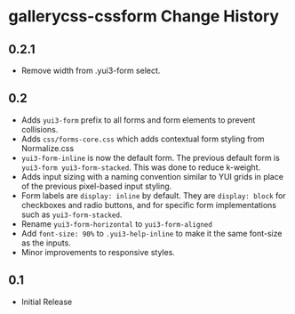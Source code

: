 gallerycss-cssform Change History
=================================

0.2.1
-----
* Remove width from .yui3-form select.

0.2
----

* Adds `yui3-form` prefix to all forms and form elements to prevent collisions.
* Adds `css/forms-core.css` which adds contextual form styling from Normalize.css
* `yui3-form-inline` is now the default form. The previous default form is `yui3-form yui3-form-stacked`. This was done to reduce k-weight. 
* Adds input sizing with a naming convention similar to YUI grids in place of the previous pixel-based input styling. 
* Form labels are `display: inline` by default. They are `display: block` for checkboxes and radio buttons, and for specific form implementations such as `yui3-form-stacked`. 
* Rename `yui3-form-horizontal` to `yui3-form-aligned`
* Add `font-size: 90%` to `.yui3-help-inline` to make it the same font-size as the inputs. 
* Minor improvements to responsive styles.


0.1
---

* Initial Release
